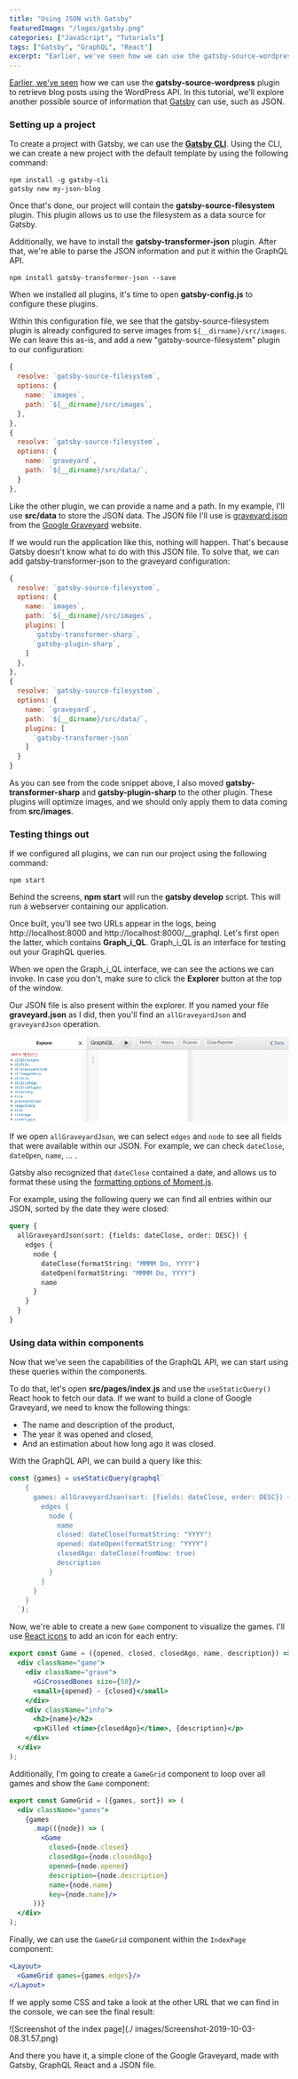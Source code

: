 ```yaml
---
title: "Using JSON with Gatsby"
featuredImage: "/logos/gatsby.png"
categories: ["JavaScript", "Tutorials"]
tags: ["Gatsby", "GraphQL", "React"]
excerpt: "Earlier, we've seen how we can use the gatsby-source-wordpress plugin to retrieve blog posts using the WordPress API. In this tutorial, we'll explore another possible source of information that Gatsby can use, such as JSON."
---
```


[Earlier, we've seen](/using-gatsby-with-wordpress-as-a-headless-cms/) how we can use the **gatsby-source-wordpress** plugin to retrieve blog posts using the WordPress API. In this tutorial, we'll explore another possible source of information that [Gatsby](https://www.gatsbyjs.org/) can use, such as JSON.

### Setting up a project

To create a project with Gatsby, we can use the **[Gatsby CLI](https://www.gatsbyjs.org/docs/gatsby-cli/)**. Using the CLI, we can create a new project with the default template by using the following command:

```
npm install -g gatsby-cli
gatsby new my-json-blog
```

Once that's done, our project will contain the **gatsby-source-filesystem** plugin. This plugin allows us to use the filesystem as a data source for Gatsby.

Additionally, we have to install the **gatsby-transformer-json** plugin. After that, we're able to parse the JSON information and put it within the GraphQL API.

```
npm install gatsby-transformer-json --save
```

When we installed all plugins, it's time to open **gatsby-config.js** to configure these plugins.

Within this configuration file, we see that the gatsby-source-filesystem plugin is already configured to serve images from `${__dirname}/src/images`. We can leave this as-is, and add a new "gatsby-source-filesystem" plugin to our configuration:

```javascript
{
  resolve: `gatsby-source-filesystem`,
  options: {
    name: `images`,
    path: `${__dirname}/src/images`,
  },
},
{
  resolve: `gatsby-source-filesystem`,
  options: {
    name: `graveyard`,
    path: `${__dirname}/src/data/`,
  }
},
```

Like the other plugin, we can provide a name and a path. In my example, I'll use **src/data** to store the JSON data. The JSON file I'll use is [graveyard.json](https://github.com/codyogden/killedbygoogle/blob/master/graveyard.json) from the [Google Graveyard](https://killedbygoogle.com/) website.

If we would run the application like this, nothing will happen. That's because Gatsby doesn't know what to do with this JSON file. To solve that, we can add gatsby-transformer-json to the graveyard configuration:

```javascript
{
  resolve: `gatsby-source-filesystem`,
  options: {
    name: `images`,
    path: `${__dirname}/src/images`,
    plugins: [
      `gatsby-transformer-sharp`,
      `gatsby-plugin-sharp`,
    ]
  },
},
{
  resolve: `gatsby-source-filesystem`,
  options: {
    name: `graveyard`,
    path: `${__dirname}/src/data/`,
    plugins: [
      `gatsby-transformer-json`
    ]
  }
}
```

As you can see from the code snippet above, I also moved **gatsby-transformer-sharp** and **gatsby-plugin-sharp** to the other plugin. These plugins will optimize images, and we should only apply them to data coming from **src/images**.

### Testing things out

If we configured all plugins, we can run our project using the following command:

```
npm start
```

Behind the screens, **npm start** will run the **gatsby develop** script. This will run a webserver containing our application.

Once built, you'll see two URLs appear in the logs, being http://localhost:8000 and http://localhost:8000/\_\_graphql. Let's first open the latter, which contains **Graph_i_QL**. Graph_i_QL is an interface for testing out your GraphQL queries.

When we open the Graph_i_QL interface, we can see the actions we can invoke. In case you don't, make sure to click the **Explorer** button at the top of the window.

Our JSON file is also present within the explorer. If you named your file **graveyard.json** as I did, then you'll find an `allGraveyardJson` and `graveyardJson` operation.

![Screenshot of GraphiQL](./images/Screenshot-2019-10-03-08.08.45.png)

If we open `allGraveyardJson`, we can select `edges` and `node` to see all fields that were available within our JSON. For example, we can check `dateClose`, `dateOpen`, `name`, ... .

Gatsby also recognized that `dateClose` contained a date, and allows us to format these using the [formatting options of Moment.js](https://momentjs.com/docs/#/displaying/format/).

For example, using the following query we can find all entries within our JSON, sorted by the date they were closed:

```graphql
query {
  allGraveyardJson(sort: {fields: dateClose, order: DESC}) {
    edges {
      node {
        dateClose(formatString: "MMMM Do, YYYY")
        dateOpen(formatString: "MMMM Do, YYYY")
        name
      }
    }
  }
}
```

### Using data within components

Now that we've seen the capabilities of the GraphQL API, we can start using these queries within the components.

To do that, let's open **src/pages/index.js** and use the `useStaticQuery()` React hook to fetch our data. If we want to build a clone of Google Graveyard, we need to know the following things:

- The name and description of the product,
- The year it was opened and closed,
- And an estimation about how long ago it was closed.

With the GraphQL API, we can build a query like this:

```javascript
const {games} = useStaticQuery(graphql`
    {
      games: allGraveyardJson(sort: {fields: dateClose, order: DESC}) {
        edges {
          node {
            name
            closed: dateClose(formatString: "YYYY")
            opened: dateOpen(formatString: "YYYY")
            closedAgo: dateClose(fromNow: true)
            description
          }
        }
      }
    }
  `);
```

Now, we're able to create a new `Game` component to visualize the games. I'll use [React icons](https://react-icons.netlify.com/#/) to add an icon for each entry:

```jsx
export const Game = ({opened, closed, closedAgo, name, description}) => (
  <div className="game">
    <div className="grave">
      <GiCrossedBones size={50}/>
      <small>{opened} - {closed}</small>
    </div>
    <div className="info">
      <h2>{name}</h2>
      <p>Killed <time>{closedAgo}</time>, {description}</p>
    </div>
  </div>
);
```

Additionally, I'm going to create a `GameGrid` component to loop over all games and show the `Game` component:

```jsx
export const GameGrid = ({games, sort}) => (
  <div className="games">
    {games
      .map(({node}) => (
        <Game
          closed={node.closed}
          closedAgo={node.closedAgo}
          opened={node.opened}
          description={node.description}
          name={node.name}
          key={node.name}/>
      ))}
  </div>
);
```

Finally, we can use the `GameGrid` component within the `IndexPage` component:

```jsx
<Layout>
  <GameGrid games={games.edges}/>
</Layout>
```

If we apply some CSS and take a look at the other URL that we can find in the console, we can see the final result:

![Screenshot of the index page](./ images/Screenshot-2019-10-03-08.31.57.png)

And there you have it, a simple clone of the Google Graveyard, made with Gatsby, GraphQL React and a JSON file.

